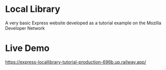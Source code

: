 # Local Library

A very basic Express website developed as a tutorial example on the Mozilla Developer Network

# Live Demo

https://express-locallibrary-tutorial-production-696b.up.railway.app/
